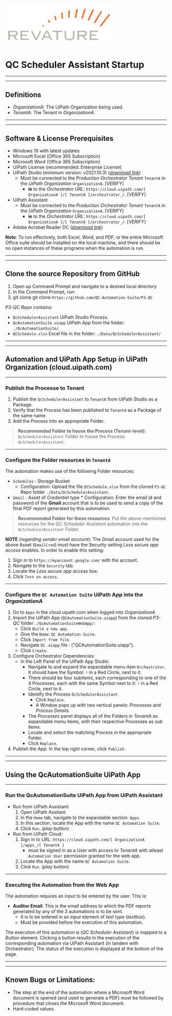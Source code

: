 ![alt text: revature logo](images/revature_logo.PNG)
---

# QC Scheduler Assistant Startup

---
---

## Definitions

- _OrganizationA_: The UiPath Organization being used.
- _TenantA_: The Tenant in _OrganizationA_.

---
---

## Software & License Prerequisites

- Windows 10 with latest updates
- Microsoft Excel (Office 365 Subscription)
- Microsoft Word (Office 365 Subscription)
- UiPath License (recommended: Enterprise License)
- UiPath Studio (minimum version: v2021.10.3) ([_download link_](https://docs.uipath.com/installation-and-upgrade/docs/studio-install-studio))
	* Must be connected to the _Production Orchestrator Tenant_ `TenantA` in the _UiPath Organization_ `OrganizationA`. [VERIFY]
		- __ie__ to the _Orchestrator URL_: `https://cloud.uipath.com/[ OrganizationA ]/[ TenantA ]/orchestrator_/`. [VERIFY]
- UiPath Assistant
	* Must be connected to the _Production Orchestrator Tenant_ `TenantA` in the _UiPath Organization_ `OrganizationA`. [VERIFY]
		- __ie__ to the _Orchestrator URL_: `https://cloud.uipath.com/[ OrganizationA ]/[ TenantA ]/orchestrator_/`. [VERIFY]
- Adobe Acrobat Reader DC ([_download link_](https://get.adobe.com/reader/))

__Note__: To run effectively, both Excel, Word, and PDF, or the entire Microsoft Office suite should be installed on the local machine, and there should be no open instances of these programs when the automation is run.

---
---

## Clone the source Repository from GitHub

1. Open up Command Prompt and navigate to a desired local directory
2. In the Command Prompt, run:
3. git clone git clone `https://github.com/QC-Automation-Suite/P3-QC`

_P3-QC Repo_ contains:
- `QcSchedulerAssistant` UiPath Studio Process.
- `QcAutomationSuite.uiapp` UiPath App from the folder: `./QcAutomationSuite/`.
- `QCSchedule.xlsx` Excel file in the folder: `./Data/QcSchedulerAssistant/`

---
---

## Automation and UiPath App Setup in UiPath Organization (cloud.uipath.com)

---

### Publish the Processe to Tenant

1. Publish the `QcSchedulerAssistant` to `TenantA` from UiPath Studio as a Package.
2. Verify that the Process has been published to `TenantA` as a Package of the same name.
3. Add the Process into an appropriate Folder.

> __Recommended Folder to house the Process (Tenant-level)__:
> `QcSchedulerAssistant` Folder to house the Process: `QcSchedulerAssistant`.

---

### Configure the Folder resources in `TenantA`

The automation makes use of the following Folder resources:
- `Schedules` : Storage Bucket
	* Configuration: Upload the file `QCSchedule.xlsx` from the cloned `P3-QC` Repo folder `./Data/QcSchedulerAssistant`.
- `Gmail` : Asset of _Credential_ type
       	* Configuration: Enter the email id and password of the __Gmail__ account that is to be used to send a copy of the final PDF report generated by this automation.

> __Recommended Folder for these resources__:
> Put the above-mentioned resources for the _QC Scheduler Assistant_ automation into the `QcSchedulerAssistant` Folder.

__NOTE__ (_regarding sender email account_): The Gmail account used for the above Asset (`EmailCred`) must have the Security setting _Less secure app access_ enables. In order to enable this setting:
1. Sign in to `https://myaccount.google.com/` with the account.
2. Navigate to the `Security` tab.
3. Locate the _Less secure app access_ box.
4. Click `Turn on access`.

---

### Configure the `QC Automation Suite` UiPath App into the _OrganizationA_

1. Go to `Apps` in the cloud.uipath.com when logged into _OrganizationA_
2. Import the UiPath App (`QCAutomationSuite.uiapp`) from the cloned _P3-QC_ folder `./QcAutomationSuiteWebApp/`:
	- Click `Build a new app`.
	- Give the `Name`: `QC Automation Suite`.
	- Click `Import from file`.
	- Navigate to `.uiapp` file : ("QCAutomationSuite.uiapp").
	- Click `Create`.
3. Configure Orchestrator Dependencies:
	- In the Left Panel of the UiPath App Studio:
		* Navigate to and expand the expandable menu item `Orchestrator`. It should have the Symbol: `!` in a Red Circle, next to it.
		* There should be four subitems, each corresponding to one of the 4 Processes, each with the same Symbol next to it: `!` in a Red Circle, next to it.
		* Identify the Process `QcSchedulerAssistant`.
			- Click `Replace`.
			- A Window pops up with two vertical panels: _Processes_ and _Process Details_.
		* The _Processes_ panel displays all of the Folders in _TenantA_ as expandable menu items, with their respective Processes as sub items.
		* Locate and select the matching Process in the appropriate Folder.
		* Click `Replace`.
4. Publish the App: In the top right corner, click `Publish`.

---
---

## Using the QcAutomationSuite UiPath App

---

### Run the QcAutomationSuite UiPath App from UiPath Assistant

- Run from UiPath Assistant:
	1. Open UiPath Assitant.
	2. In the `Home` tab, navigate to the expandable section: `Apps`.
	3. In this section, locate the App with the name `QC Automation Suite`.
	4. Click `Run`. (_play_ button)
- Run from UiPath Cloud:
	1. Sign in to URL: `https://cloud.uipath.com/[ OrganizationA ]/apps_/[ TenantA ]`
		* must be signed in as a User with access to _TenantA_ with atleast `Automation User` permission granted for the web app.
	2. Locate the App with the name `QC Automation Suite`.
	3. Click `Run`. (_play_ button)

---

### Executing the Automation from the Web App

The automation requires an input to be entered by the user. This is:
- __Auditor Email__: This is the email address to which the PDF reports generated by any of the 3 automations is to be sent.
	* It is to be entered in an _input_ element of _text_ type (_textbox_).
	* Must be provided before the execution of this automation.

The execution of this automation is (_QC Scheduler Assistant_) is mapped to a _Button_ element. Clicking a button results in the execution of the corresponding automation via UiPath Assistant (in tandem with Orchestrator). The status of the execution is displayed at the bottom of the page.

---
---

## Known Bugs or Limitations:

- The step at the end of the automation where a Microsoft Word document is opened (and used to generate a PDF) must be followed by procedure that closes the Microsoft Word document.
- Hard-coded values.